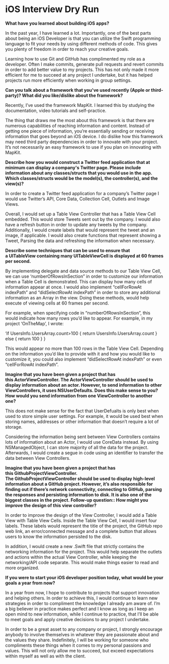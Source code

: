 # iOS Interview Dry Run

**What have you learned about building iOS apps?**

In the past year, I have learned a lot. Importantly, one of the best parts about being an iOS Developer is that you can utilize the Swift programming language to fit your needs by using different methods of code. This gives you plenty of freedom in order to reach your creative goals. 

Learning how to use Git and GitHub has complimented my role as a developer. Often I make commits, generate pull requests and revert commits in order to add better value to my projects. This has not only made it more efficient for me to succeed at any project I undertake, but it has helped projects run more efficiently when working in group settings.

**Can you talk about a framework that you've used recently (Apple or third-party)? What did you like/dislike about the framework?**

Recently, I’ve used the framework MapKit. I learned this by studying the documentation, video tutorials and self-practice. 

The thing that draws me the most about this framework is that there are numerous capabilities of reaching information and content. Instead of getting one piece of information, you’re essentially sending or receiving information that goes beyond an iOS device. I do dislike how this framework may need third party dependencies in order to innovate with your project. It’s not necessarily an easy framework to use if you plan on innovating with MapKit.

**Describe how you would construct a Twitter feed application that at minimum can display a company's Twitter page. Please include information about any classes/structs that you would use in the app. Which classes/structs would be the model(s), the controller(s), and the view(s)?**

In order to create a Twitter feed application for a company’s Twitter page I would use Twitter’s API, Core Data, Collection Cell, Outlets and Image Views. 

Overall, I would set up a Table View Controller that has a Table View Cell embedded. This would store Tweets sent out by the company. I would also have a refresh button in order to update any tweets by the company. Additionally, I would create labels that would represent the tweet and an image, if applicable. I would also create functions that represent showing a Tweet, Parsing the data and refreshing the information when necessary. 

**Describe some techniques that can be used to ensure that a UITableView containing many UITableViewCell is displayed at 60 frames per second.**

By implementing delegate and data source methods to our Table View Cell, we can use ‘numberOfRowsInSection” in order to customize our information when a Table Cell is demonstrated. This can display how many cells of information appear at once. I would also implement “cellForRowAt indexPath” and “didSelectRowAt indexPath” in order to store any additional information as an Array in the view. Doing these methods, would help execute of viewing cells at 60 frames per second. 

For example, when specifying code in “numberOfRowsInSection”, this would indicate how many rows you’d like to appear. For example, in my project ‘OnTheMap’, I wrote:

‘if UsersInfo.UsersArray.count>100 {
return UsersInfo.UsersArray.count
}
else {
return 100
}
}

This would appear no more than 100 rows in the Table View Cell. Depending on the information you’d like to provide with it and how you would like to customize it, you could also implement “didSelectRowAt indexPath” or even “cellForRowAt indexPath”.  

**Imagine that you have been given a project that has this ActorViewController. The ActorViewController should be used to display information about an actor. However, to send information to other ViewControllers, it uses NSUserDefaults. Does this make sense to you? How would you send information from one ViewController to another one?**

This does not make sense for the fact that UserDefualts is only best when used to store simple user settings. For example, it would be used best when storing names, addresses or other information that doesn’t require a lot of storage. 

Considering the information being sent between View Controllers contains lots of information about an Actor, I would use CoreData instead. By using NSManagedObject, I can store majority of all the data for the project. Afterwards, I would create a segue in code using an identifier to transfer the data between View Controllers.  

**Imagine that you have been given a project that has this GithubProjectViewController. The GithubProjectViewController should be used to display high-level information about a GitHub project. However, it’s also responsible for finding out if there’s network connectivity, connecting to GitHub, parsing the responses and persisting information to disk. It is also one of the biggest classes in the project. Follow-up question:: How might you improve the design of this view controller?**

In order to improve the design of the View Controller, I would add a Table View with Table View Cells. Inside the Table View Cell, I would insert four labels. These labels would represent the title of the project, the GitHub repo web link, an error/connected message and a complete button that allows users to know the information persisted to the disk. 

In addition, I would create a new .Swift file that strictly contains the networking information for the project. This would help separate the outlets and actions within the actual View Controller, while keeping the networking/API code separate. This would make things easier to read and more organized. 

**If you were to start your iOS developer position today, what would be your goals a year from now?**

In a year from now, I hope to contribute to projects that support innovation and helping others. In order to achieve this, I would continue to learn new strategies in order to compliment the knowledge I already am aware of. I’m a big believer in practice makes perfect and I know as long as I keep an open mind to new information, while I continue to practice, that I’ll be able to meet goals and apply creative decisions to any project I undertake. 

In order to be a great asset to any company or project, I strongly encourage anybody to involve themselves in whatever they are passionate about and the values they share. Indefinitely, I will be working for someone who compliments these things when it comes to my personal passions and values. This will not only allow me to succeed, but exceed expectations within myself as well as with the client. 





